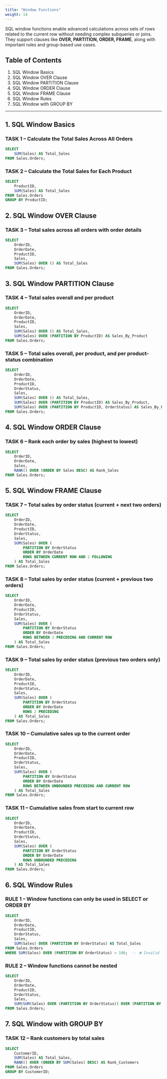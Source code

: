 ```yaml
---
title: "Window Functions"
weight: 14
---
```


SQL window functions enable advanced calculations across sets of rows related to the current row without needing complex subqueries or joins. They support clauses like **OVER, PARTITION, ORDER, FRAME**, along with important rules and group-based use cases.

## Table of Contents
1. SQL Window Basics  
2. SQL Window OVER Clause  
3. SQL Window PARTITION Clause  
4. SQL Window ORDER Clause  
5. SQL Window FRAME Clause  
6. SQL Window Rules  
7. SQL Window with GROUP BY  

---

## 1. SQL Window Basics

### TASK 1 – Calculate the Total Sales Across All Orders  
```sql
SELECT
    SUM(Sales) AS Total_Sales
FROM Sales.Orders;
```


### TASK 2 – Calculate the Total Sales for Each Product
```sql
SELECT 
    ProductID,
    SUM(Sales) AS Total_Sales
FROM Sales.Orders
GROUP BY ProductID;
```

## 2. SQL Window OVER Clause
### TASK 3 – Total sales across all orders with order details
```sql
SELECT
    OrderID,
    OrderDate,
    ProductID,
    Sales,
    SUM(Sales) OVER () AS Total_Sales
FROM Sales.Orders;
```

## 3. SQL Window PARTITION Clause
### TASK 4 – Total sales overall and per product
```sql
SELECT
    OrderID,
    OrderDate,
    ProductID,
    Sales,
    SUM(Sales) OVER () AS Total_Sales,
    SUM(Sales) OVER (PARTITION BY ProductID) AS Sales_By_Product
FROM Sales.Orders;
```
### TASK 5 – Total sales overall, per product, and per product-status combination
```sql
SELECT
    OrderID,
    OrderDate,
    ProductID,
    OrderStatus,
    Sales,
    SUM(Sales) OVER () AS Total_Sales,
    SUM(Sales) OVER (PARTITION BY ProductID) AS Sales_By_Product,
    SUM(Sales) OVER (PARTITION BY ProductID, OrderStatus) AS Sales_By_Product_Status
FROM Sales.Orders;
```
## 4. SQL Window ORDER Clause
### TASK 6 – Rank each order by sales (highest to lowest)
```sql
SELECT
    OrderID,
    OrderDate,
    Sales,
    RANK() OVER (ORDER BY Sales DESC) AS Rank_Sales
FROM Sales.Orders;
```
## 5. SQL Window FRAME Clause
### TASK 7 – Total sales by order status (current + next two orders)
```sql
SELECT
    OrderID,
    OrderDate,
    ProductID,
    OrderStatus,
    Sales,
    SUM(Sales) OVER (
        PARTITION BY OrderStatus 
        ORDER BY OrderDate 
        ROWS BETWEEN CURRENT ROW AND 2 FOLLOWING
    ) AS Total_Sales
FROM Sales.Orders;
```

### TASK 8 – Total sales by order status (current + previous two orders)
```sql
SELECT
    OrderID,
    OrderDate,
    ProductID,
    OrderStatus,
    Sales,
    SUM(Sales) OVER (
        PARTITION BY OrderStatus 
        ORDER BY OrderDate 
        ROWS BETWEEN 2 PRECEDING AND CURRENT ROW
    ) AS Total_Sales
FROM Sales.Orders;
```

### TASK 9 – Total sales by order status (previous two orders only)
```sql
SELECT
    OrderID,
    OrderDate,
    ProductID,
    OrderStatus,
    Sales,
    SUM(Sales) OVER (
        PARTITION BY OrderStatus 
        ORDER BY OrderDate 
        ROWS 2 PRECEDING
    ) AS Total_Sales
FROM Sales.Orders;
```

### TASK 10 – Cumulative sales up to the current order
```sql
SELECT
    OrderID,
    OrderDate,
    ProductID,
    OrderStatus,
    Sales,
    SUM(Sales) OVER (
        PARTITION BY OrderStatus 
        ORDER BY OrderDate 
        ROWS BETWEEN UNBOUNDED PRECEDING AND CURRENT ROW
    ) AS Total_Sales
FROM Sales.Orders;
```

### TASK 11 – Cumulative sales from start to current row
```sql
SELECT
    OrderID,
    OrderDate,
    ProductID,
    OrderStatus,
    Sales,
    SUM(Sales) OVER (
        PARTITION BY OrderStatus 
        ORDER BY OrderDate 
        ROWS UNBOUNDED PRECEDING
    ) AS Total_Sales
FROM Sales.Orders;
```

## 6. SQL Window Rules
### RULE 1 – Window functions can only be used in SELECT or ORDER BY
```sql
SELECT
    OrderID,
    OrderDate,
    ProductID,
    OrderStatus,
    Sales,
    SUM(Sales) OVER (PARTITION BY OrderStatus) AS Total_Sales
FROM Sales.Orders
WHERE SUM(Sales) OVER (PARTITION BY OrderStatus) > 100;  -- ❌ Invalid
```
### RULE 2 – Window functions cannot be nested
```sql
SELECT
    OrderID,
    OrderDate,
    ProductID,
    OrderStatus,
    Sales,
    SUM(SUM(Sales) OVER (PARTITION BY OrderStatus)) OVER (PARTITION BY OrderStatus) AS Total_Sales  -- ❌ Invalid nesting
FROM Sales.Orders;
```

## 7. SQL Window with GROUP BY
### TASK 12 – Rank customers by total sales
```sql
SELECT
    CustomerID,
    SUM(Sales) AS Total_Sales,
    RANK() OVER (ORDER BY SUM(Sales) DESC) AS Rank_Customers
FROM Sales.Orders
GROUP BY CustomerID;
```